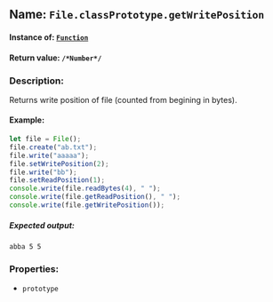 ## Name: `File.classPrototype.getWritePosition`

#### Instance of: [`Function`](Function.md)

#### Return value: `/*Number*/`

### Description:

Returns write position of file
(counted from begining in bytes).

#### Example:

```js
let file = File();
file.create("ab.txt");
file.write("aaaaa");
file.setWritePosition(2);
file.write("bb");
file.setReadPosition(1);
console.write(file.readBytes(4), " ");
console.write(file.getReadPosition(), " ");
console.write(file.getWritePosition());
```

##### Expected output:

```
abba 5 5
```

### Properties:

- `prototype`


